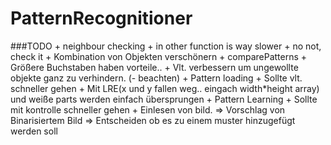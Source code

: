 # PatternRecognitioner

###TODO 
	+ neighbour checking
		+ in other function is way slower
		+ no not, check it 
	+ Kombination von Objekten verschönern
	+ comparePatterns
		+ Größere Buchstaben haben vorteile..
		+ Vlt. verbessern um ungewollte objekte ganz zu verhindern. (- beachten) 
	+ Pattern loading
		+ Sollte vlt. schneller gehen
		+ Mit LRE(x und y fallen weg.. eingach width*height array) und weiße parts werden einfach übersprungen
	+ Pattern Learning
		+ Sollte mit kontrolle schneller gehen
			+ Einlesen von bild. 
			=> Vorschlag von Binarisiertem Bild
			=> Entscheiden ob es zu einem muster hinzugefügt werden soll
			
